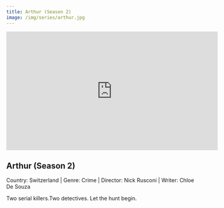 ```yaml
---
title: Arthur (Season 2)
image: /img/series/arthur.jpg
---
```


<iframe width="560" height="315" src="https://www.youtube.com/embed/ThErlteG0Fc" frameborder="0" allow="accelerometer; autoplay; encrypted-media; gyroscope; picture-in-picture" allowfullscreen></iframe>

## Arthur (Season 2)

Country: Switzerland | Genre: Crime | Director: Nick Rusconi | Writer: Chloe De Souza

Two serial killers.Two detectives. Let the hunt begin.
